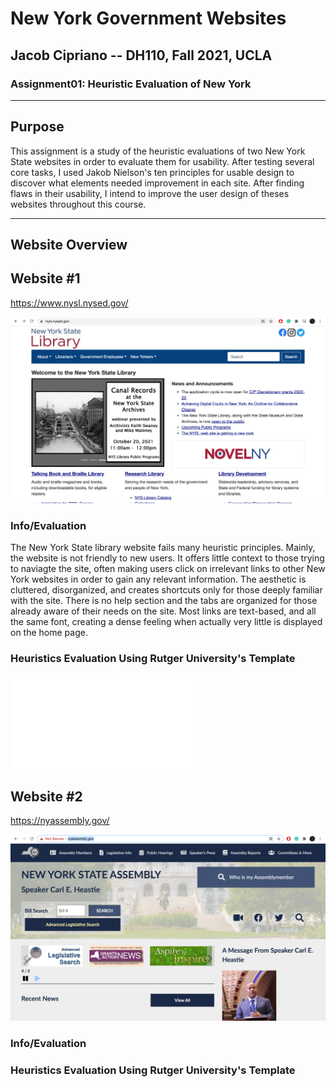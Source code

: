 # New York Government Websites
## Jacob Cipriano -- DH110, Fall 2021, UCLA

### Assignment01: Heuristic Evaluation of New York

---
## Purpose

This assignment is a study of the heuristic evaluations of two New York State websites in order to evaluate them for usability. After testing several core tasks, I used Jakob Nielson's ten principles for usable design to discover what elements needed improvement in each site. After finding flaws in their usability, I intend to improve the user design of theses websites throughout this course. 

---
## Website Overview

## Website #1

https://www.nysl.nysed.gov/

![Website of New York State Library](NYSL.png)

### Info/Evaluation
The New York State library website fails many heuristic principles. Mainly, the website is not friendly to new users. It offers little context to those trying to naviagte the site, often making users click on irrelevant links to other New York websites in order to gain any relevant information. The aesthetic is cluttered, disorganized, and creates shortcuts only for those deeply familiar with the site. There is no help section and the tabs are organized for those already aware of their needs on the site. Most links are text-based, and all the same font, creating a dense feeling when actually very little is displayed on the home page. 

### Heuristics Evaluation Using Rutger University's Template
![PDF of completed Heuristic Evaluation Template](NYSL-evaluation.pdf)

## Website #2

https://nyassembly.gov/

![Website of the New York State Assembly](New-York-Assembly.png)

### Info/Evaluation

### Heuristics Evaluation Using Rutger University's Template




